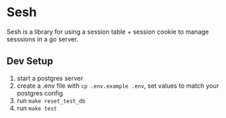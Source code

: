 # Sesh

Sesh is a library for using a session table + session cookie to manage sesssions in a go server.

## Dev Setup

1. start a postgres server
2. create a .env file with `cp .env.example .env`, set values to match your postgres config
3. run `make reset_test_db`
4. run `make test`
